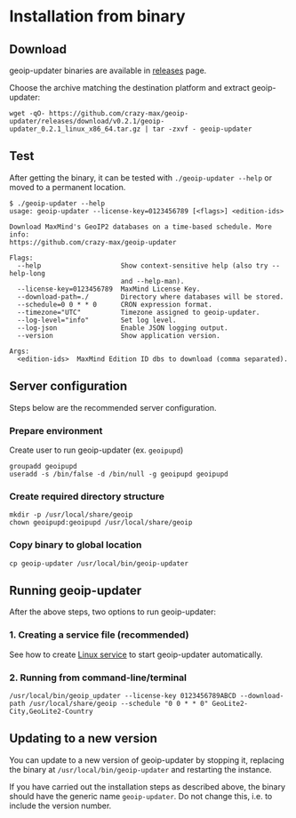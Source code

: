 # Installation from binary

## Download

geoip-updater binaries are available in [releases](https://github.com/crazy-max/geoip-updater/releases) page.

Choose the archive matching the destination platform and extract geoip-updater:

```
wget -qO- https://github.com/crazy-max/geoip-updater/releases/download/v0.2.1/geoip-updater_0.2.1_linux_x86_64.tar.gz | tar -zxvf - geoip-updater
```

## Test

After getting the binary, it can be tested with `./geoip-updater --help` or moved to a permanent location.

```
$ ./geoip-updater --help
usage: geoip-updater --license-key=0123456789 [<flags>] <edition-ids>

Download MaxMind's GeoIP2 databases on a time-based schedule. More info:
https://github.com/crazy-max/geoip-updater

Flags:
  --help                    Show context-sensitive help (also try --help-long
                            and --help-man).
  --license-key=0123456789  MaxMind License Key.
  --download-path=./        Directory where databases will be stored.
  --schedule=0 0 * * 0      CRON expression format.
  --timezone="UTC"          Timezone assigned to geoip-updater.
  --log-level="info"        Set log level.
  --log-json                Enable JSON logging output.
  --version                 Show application version.

Args:
  <edition-ids>  MaxMind Edition ID dbs to download (comma separated).
```

## Server configuration

Steps below are the recommended server configuration.

### Prepare environment

Create user to run geoip-updater (ex. `geoipupd`)

```
groupadd geoipupd
useradd -s /bin/false -d /bin/null -g geoipupd geoipupd
```

### Create required directory structure

```
mkdir -p /usr/local/share/geoip
chown geoipupd:geoipupd /usr/local/share/geoip
```

### Copy binary to global location

```
cp geoip-updater /usr/local/bin/geoip-updater
```

## Running geoip-updater

After the above steps, two options to run geoip-updater:

### 1. Creating a service file (recommended)

See how to create [Linux service](linux-service.md) to start geoip-updater automatically.

### 2. Running from command-line/terminal

```
/usr/local/bin/geoip_updater --license-key 0123456789ABCD --download-path /usr/local/share/geoip --schedule "0 0 * * 0" GeoLite2-City,GeoLite2-Country
```

## Updating to a new version

You can update to a new version of geoip-updater by stopping it, replacing the binary at `/usr/local/bin/geoip-updater` and restarting the instance.

If you have carried out the installation steps as described above, the binary should have the generic name `geoip-updater`. Do not change this, i.e. to include the version number.
